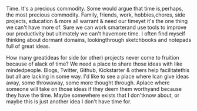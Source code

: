 

Time. It's a precious commodity. Some would argue that time is,perhaps, the most precious commodity. Family,
friends, work, hobbies,chores, side projects, education & more all warrant & need our timeyet it's the one
thing we can't have more of. Sure we can work smarterand use tools to improve our productivity but ultimately
we can't havemore time. I often find myself thinking about dormant domains, lookingthrough sketchbooks and
notepads full of great ideas. 

How many greatideas for side (or other) projects never come to fruition because of alack of time? We need a
place to share those ideas with like mindedpeople. Blogs, Twitter, Github, Kickstarter & others help
facilitatethis but all are lacking in some way. I'd like to see a place where Ican give ideas away, some
throwaway, some more thought through. Aplace where someone will take on those ideas if they deem them
worthyand because they have the time. Maybe somewhere exists that I don'tknow about, or maybe this is just
another idea I don't have time for.
